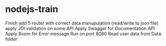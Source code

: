 # nodejs-train
Finish add 5 router with correct data manupulation (read/write to json file)
apply JOI validation on some API
Apply Swagger for Documentation API
Apply  Boom for Error message
Run on port 8080
Read user data from Data folder
